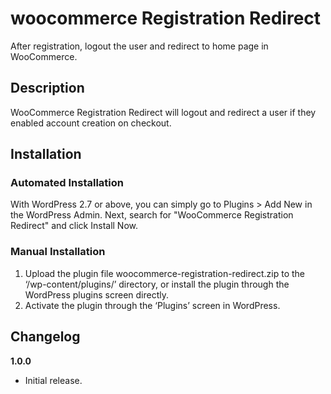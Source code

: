 # woocommerce Registration Redirect

After registration, logout the user and redirect to home page in WooCommerce.

## Description

WooCommerce Registration Redirect will logout and redirect a user if they enabled account creation on checkout.

## Installation


### Automated Installation

With WordPress 2.7 or above, you can simply go to Plugins > Add New in the WordPress Admin. Next, search for "WooCommerce Registration Redirect" and click Install Now. 

### Manual Installation

1. Upload the plugin file woocommerce-registration-redirect.zip to the ‘/wp-content/plugins/’ directory, or install the plugin through the WordPress plugins screen directly.
2. Activate the plugin through the ‘Plugins’ screen in WordPress.

## Changelog

**1.0.0**
* Initial release.
